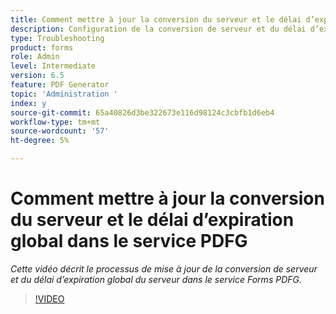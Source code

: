 ```yaml
---
title: Comment mettre à jour la conversion du serveur et le délai d’expiration global du serveur dans le service PDFG
description: Configuration de la conversion de serveur et du délai d’expiration global du serveur pour PDF Generator
type: Troubleshooting
product: forms
role: Admin
level: Intermediate
version: 6.5
feature: PDF Generator
topic: 'Administration '
index: y
source-git-commit: 65a40826d3be322673e116d98124c3cbfb1d6eb4
workflow-type: tm+mt
source-wordcount: '57'
ht-degree: 5%

---
```



# Comment mettre à jour la conversion du serveur et le délai d’expiration global dans le service PDFG

*Cette vidéo décrit le processus de mise à jour de la conversion de serveur et du délai d’expiration global du serveur dans le service Forms PDFG.*

>[!VIDEO](https://video.tv.adobe.com/v/335514?quality=9&learn=on)

